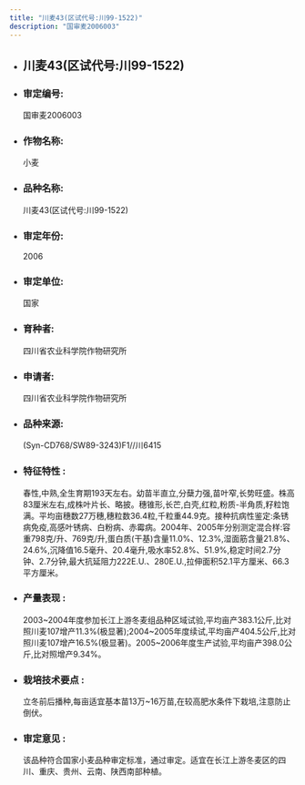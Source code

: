 ```yaml
---
title: "川麦43(区试代号:川99-1522)"
description: "国审麦2006003"
---
```

* ## 川麦43(区试代号:川99-1522)
* ###  审定编号:  
   国审麦2006003

*  ### 作物名称:  
   小麦

*   ###  品种名称: 
    川麦43(区试代号:川99-1522)

*   ### 审定年份: 
    2006

*   ### 审定单位:  
    国家

*   ### 育种者:  
    四川省农业科学院作物研究所

*   ### 申请者:  
    四川省农业科学院作物研究所

*   ### 品种来源:  
    (Syn-CD768/SW89-3243)F1//川6415

*   ### 特征特性 : 
    春性,中熟,全生育期193天左右。幼苗半直立,分蘖力强,苗叶窄,长势旺盛。株高83厘米左右,成株叶片长、略披。穗锥形,长芒,白壳,红粒,粉质-半角质,籽粒饱满。平均亩穗数27万穗,穗粒数36.4粒,千粒重44.9克。接种抗病性鉴定:条锈病免疫,高感叶锈病、白粉病、赤霉病。2004年、2005年分别测定混合样:容重798克/升、769克/升,蛋白质(干基)含量11.0%、12.3%,湿面筋含量21.8%、24.6%,沉降值16.5毫升、20.4毫升,吸水率52.8%、51.9%,稳定时间2.7分钟、2.7分钟,最大抗延阻力222E.U.、280E.U.,拉伸面积52.1平方厘米、66.3平方厘米。

*   ### 产量表现 : 
    2003~2004年度参加长江上游冬麦组品种区域试验,平均亩产383.1公斤,比对照川麦107增产11.3%(极显著);2004~2005年度续试,平均亩产404.5公斤,比对照川麦107增产16.5%(极显著)。2005~2006年度生产试验,平均亩产398.0公斤,比对照增产9.34%。

*   ### 栽培技术要点 : 
    立冬前后播种,每亩适宜基本苗13万~16万苗,在较高肥水条件下栽培,注意防止倒伏。

*   ### 审定意见 : 
    该品种符合国家小麦品种审定标准，通过审定。适宜在长江上游冬麦区的四川、重庆、贵州、云南、陕西南部种植。
